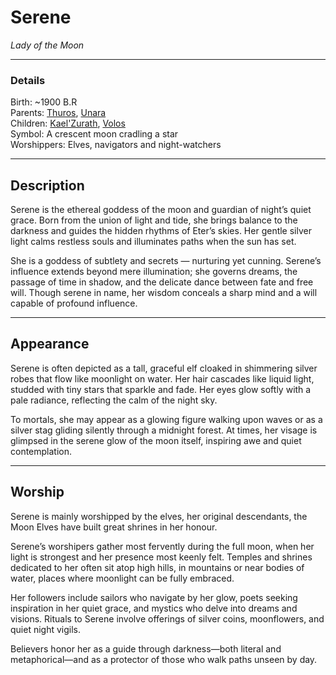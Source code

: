 # Serene

_Lady of the Moon_

---

### Details

Birth: ~1900 B.R  
Parents: [Thuros](Thuros.md), [Unara](Unara.md)  
Children: [Kael'Zurath](Kael'Zurath), [Volos](Volos.md)  
Symbol: A crescent moon cradling a star  
Worshippers: Elves, navigators and night-watchers  

---

## Description

Serene is the ethereal goddess of the moon and guardian of night’s quiet grace. Born from the union of light and tide, she brings balance to the darkness and guides the hidden rhythms of Eter’s skies. Her gentle silver light calms restless souls and illuminates paths when the sun has set.

She is a goddess of subtlety and secrets — nurturing yet cunning. Serene’s influence extends beyond mere illumination; she governs dreams, the passage of time in shadow, and the delicate dance between fate and free will. Though serene in name, her wisdom conceals a sharp mind and a will capable of profound influence.

---

## Appearance

Serene is often depicted as a tall, graceful elf cloaked in shimmering silver robes that flow like moonlight on water. Her hair cascades like liquid light, studded with tiny stars that sparkle and fade. Her eyes glow softly with a pale radiance, reflecting the calm of the night sky.

To mortals, she may appear as a glowing figure walking upon waves or as a silver stag gliding silently through a midnight forest. At times, her visage is glimpsed in the serene glow of the moon itself, inspiring awe and quiet contemplation.

---

## Worship
Serene is mainly worshipped by the elves, her original descendants, the Moon Elves have built great shrines in her honour.

Serene’s worshipers gather most fervently during the full moon, when her light is strongest and her presence most keenly felt. Temples and shrines dedicated to her often sit atop high hills, in mountains or near bodies of water, places where moonlight can be fully embraced.

Her followers include sailors who navigate by her glow, poets seeking inspiration in her quiet grace, and mystics who delve into dreams and visions. Rituals to Serene involve offerings of silver coins, moonflowers, and quiet night vigils.

Believers honor her as a guide through darkness—both literal and metaphorical—and as a protector of those who walk paths unseen by day.